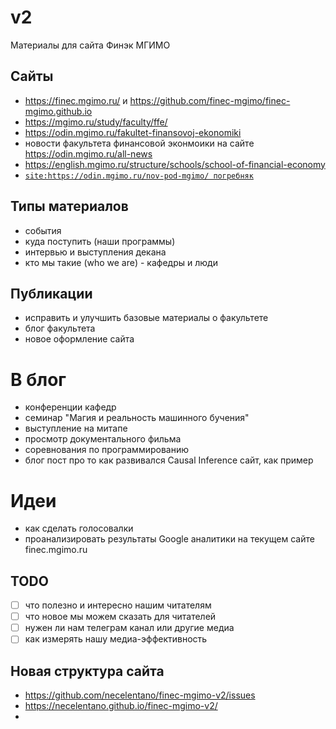 # v2
Материалы для сайта Финэк МГИМО

## Сайты

- https://finec.mgimo.ru/ и https://github.com/finec-mgimo/finec-mgimo.github.io
- https://mgimo.ru/study/faculty/ffe/
- https://odin.mgimo.ru/fakultet-finansovoj-ekonomiki
- новости факультета финансовой эконмоики на сайте https://odin.mgimo.ru/all-news
- https://english.mgimo.ru/structure/schools/school-of-financial-economy
- [`site:https://odin.mgimo.ru/nov-pod-mgimo/ погребняк`](https://github.com/finec-mgimo/v2/edit/main/README.md)

## Типы материалов

- события
- куда поступить (наши программы)
- интервью и выступления декана
- кто мы такие (who we are) - кафедры и люди

## Публикации

- исправить и улучшить базовые материалы о факультете
- блог факультета
- новое оформление сайта

# В блог 

- конференции кафедр
- семинар "Магия и реальность машинного бучения"
- выступление на митапе
- просмотр документального фильма
- соревнования по программированию
- блог пост про то как развивался Causal Inference caйт, как пример
 
# Идеи

- как сделать голосовалки 
- проанализировать результаты Google аналитики на текущем сайте finec.mgimo.ru

## TODO

- [ ] что полезно и интересно нашим читателям
- [ ] что новое мы можем сказать для читателей
- [ ] нужен ли нам телеграм канал или другие медиа
- [ ] как измерять нашу медиа-эффективность

## Новая структура сайта

- <https://github.com/necelentano/finec-mgimo-v2/issues>
- <https://necelentano.github.io/finec-mgimo-v2/>
- 
